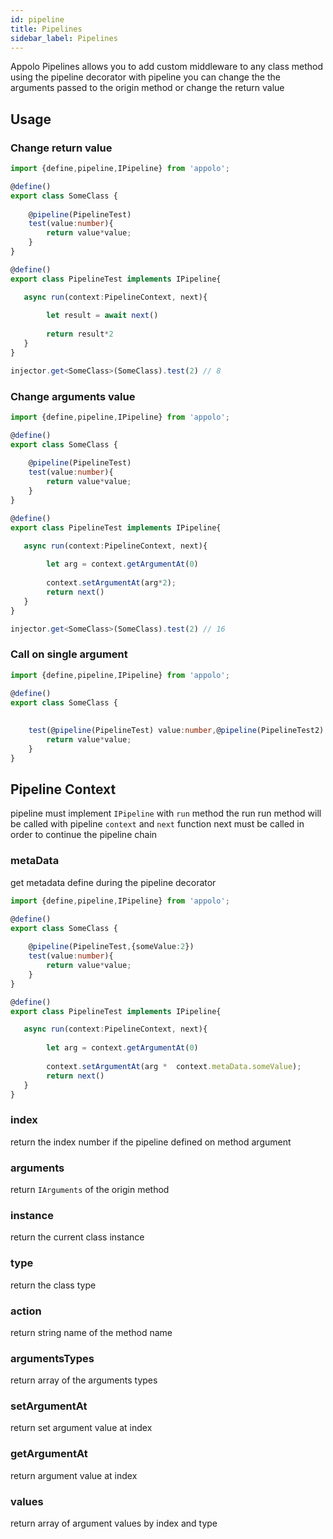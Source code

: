 ```yaml
---
id: pipeline
title: Pipelines
sidebar_label: Pipelines
---
```

Appolo Pipelines allows you to add custom middleware to any class method using the pipeline decorator
with pipeline you can change the the arguments passed to the origin method or change the return value 

## Usage

### Change  return value
```typescript
import {define,pipeline,IPipeline} from 'appolo';

@define()
export class SomeClass {
    
    @pipeline(PipelineTest)
    test(value:number){
        return value*value;
    }
}

@define()
export class PipelineTest implements IPipeline{

   async run(context:PipelineContext, next){
      
        let result = await next()
        
        return result*2
   }
}

injector.get<SomeClass>(SomeClass).test(2) // 8


```

### Change arguments value
```typescript
import {define,pipeline,IPipeline} from 'appolo';

@define()
export class SomeClass {
    
    @pipeline(PipelineTest)
    test(value:number){
        return value*value;
    }
}

@define()
export class PipelineTest implements IPipeline{

   async run(context:PipelineContext, next){
      
        let arg = context.getArgumentAt(0)
        
        context.setArgumentAt(arg*2);
        return next()
   }
}

injector.get<SomeClass>(SomeClass).test(2) // 16


```

### Call on single argument
```typescript
import {define,pipeline,IPipeline} from 'appolo';

@define()
export class SomeClass {
    
    
    test(@pipeline(PipelineTest) value:number,@pipeline(PipelineTest2) value2:number){
        return value*value;
    }
}
```

## Pipeline Context
pipeline must implement `IPipeline` with `run` method
the run run method will be called with pipeline `context` and `next` function
next must be called in order to continue the pipeline chain
 
### metaData
get metadata define during the pipeline decorator

```typescript
import {define,pipeline,IPipeline} from 'appolo';

@define()
export class SomeClass {
    
    @pipeline(PipelineTest,{someValue:2})
    test(value:number){
        return value*value;
    }
}

@define()
export class PipelineTest implements IPipeline{

   async run(context:PipelineContext, next){
      
        let arg = context.getArgumentAt(0)
        
        context.setArgumentAt(arg *  context.metaData.someValue);
        return next()
   }
}

```
### index
return the index number if the pipeline defined on method argument

### arguments
return `IArguments` of the origin method

### instance
return the current class instance

### type
return the class type

### action
return  string name of the method name

### argumentsTypes
return array of the arguments types
### setArgumentAt
return set argument value at index

### getArgumentAt
return  argument value at index

### values
return  array of argument values by index and type
